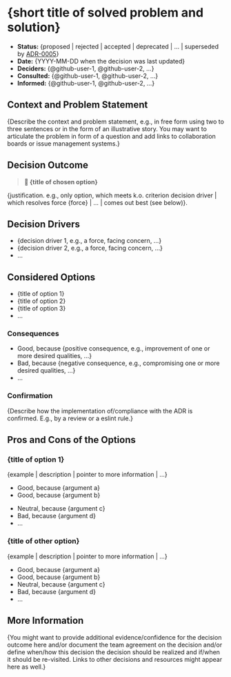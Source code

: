 # {short title of solved problem and solution}

<!-- These are optional elements. Feel free to remove any of them. -->
* **Status:** {proposed | rejected | accepted | deprecated | … | superseded by [ADR-0005](0005-example.md)}
* **Date:** {YYYY-MM-DD when the decision was last updated}
* **Deciders:** {@github-user-1, @github-user-2, …} <!-- list everyone involved in the decision -->
* **Consulted:** {@github-user-1, @github-user-2, …} <!-- list everyone whose opinions are sought (typically subject-matter experts); and with whom there is a two-way communication -->
* **Informed:** {@github-user-1, @github-user-2, …} <!-- list everyone who is kept up-to-date on progress; and with whom there is a one-way communication -->

## Context and Problem Statement
{Describe the context and problem statement, e.g., in free form using two to three sentences or in the form of an illustrative story.
 You may want to articulate the problem in form of a question and add links to collaboration boards or issue management systems.}

## Decision Outcome

> **📍 {title of chosen option}**

{justification. e.g., only option, which meets k.o. criterion decision driver | which resolves force {force} | … | comes out best (see below)}.

<!-- This is an optional element. Feel free to remove. -->
## Decision Drivers
* {decision driver 1, e.g., a force, facing concern, …}
* {decision driver 2, e.g., a force, facing concern, …}
* … <!-- numbers of drivers can vary -->

## Considered Options
* {title of option 1}
* {title of option 2}
* {title of option 3}
* … <!-- numbers of options can vary -->

<!-- This is an optional element. Feel free to remove. -->
### Consequences
* Good, because {positive consequence, e.g., improvement of one or more desired qualities, …}
* Bad, because {negative consequence, e.g., compromising one or more desired qualities, …}
* … <!-- numbers of consequences can vary -->

<!-- This is an optional element. Feel free to remove. -->
### Confirmation
{Describe how the implementation of/compliance with the ADR is confirmed. E.g., by a review or a eslint rule.}

<!-- This is an optional element. Feel free to remove. -->
## Pros and Cons of the Options
### {title of option 1}
<!-- This is an optional element. Feel free to remove. -->
{example | description | pointer to more information | …}

* Good, because {argument a}
* Good, because {argument b}
<!-- use "neutral" if the given argument weights neither for good nor bad -->
* Neutral, because {argument c}
* Bad, because {argument d}
* … <!-- numbers of pros and cons can vary -->

### {title of other option}
{example | description | pointer to more information | …}

* Good, because {argument a}
* Good, because {argument b}
* Neutral, because {argument c}
* Bad, because {argument d}
* …

<!-- This is an optional element. Feel free to remove. -->
## More Information
{You might want to provide additional evidence/confidence for the decision outcome here and/or
 document the team agreement on the decision and/or
 define when/how this decision the decision should be realized and if/when it should be re-visited.
Links to other decisions and resources might appear here as well.}
